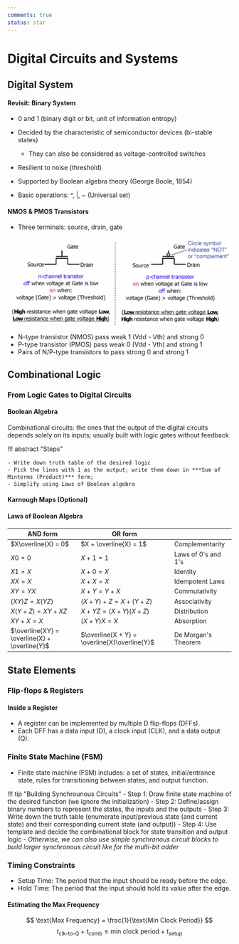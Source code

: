 ```yaml
---
comments: true
status: star
---
```


# Digital Circuits and Systems

## Digital System

#### Revisit: Binary System

- 0 and 1 (binary digit or bit, unit of information entropy)
- Decided by the characteristic of semiconductor devices (bi-stable states)

	- They can also be considered as voltage-controlled switches

- Resilient to noise (threshold)
- Supported by Boolean algebra theory (George Boole, 1854)
- Basic operations: ^, |, ~ (Universal set)

#### NMOS & PMOS Transistors

- Three terminals: source, drain, gate

![](img/npmos.png)

- N-type transistor (NMOS) pass weak 1 (Vdd - Vth) and strong 0
- P-type transistor (PMOS) pass weak 0 (Vdd - Vth) and strong 1
- Pairs of N/P-type transistors to pass strong 0 and strong 1

## Combinational Logic

### From Logic Gates to Digital Circuits

#### Boolean Algebra

Combinational circuits: the ones that the output of the digital circuits depends solely on its inputs; usually built with logic gates without feedback

!!! abstract "Steps"

	- Write down truth table of the desired logic
	- Pick the lines with 1 as the output; write them down in ***Sum of Minterms (Product)*** form;
	- Simplify using Laws of Boolean algebra

#### Karnough Maps (Optional)

#### Laws of Boolean Algebra

|AND form|OR form| |
|---|---|---|
|$X\overline{X} = 0$|$X + \overline{X} = 1$|Complementarity|
|$X0 = 0$|$X + 1 = 1$|Laws of 0's and 1's|
|$X1 = X$|$X + 0 = X$|Identity|
|$XX = X$|$X + X = X$|Idempotent Laws|
|$XY = YX$|$X + Y = Y + X$|Commutativity|
|$(XY)Z = X(YZ)$|$(X + Y) + Z = X + (Y + Z)$|Associativity|
|$X(Y + Z) = XY + XZ$|$X + YZ = (X + Y)(X + Z)$|Distribution|
|$XY + X = X$|$(X + Y)X = X$|Absorption|
|$\overline{XY} = \overline{X} + \overline{Y}$|$\overline{X + Y} = \overline{X}\overline{Y}$|De Morgan's Theorem|

## State Elements

### Flip-flops & Registers

#### Inside a Register

- A register can be implemented by multiple D flip-flops (DFFs).
- Each DFF has a data input (D), a clock input (CLK), and a data output (Q).

### Finite State Machine (FSM)

- Finite state machine (FSM) includes: a set of states, initial/entrance state, rules for transitioning between states, and output function.

!!! tip "Building Synchrounous Circuits"
	- Step 1: Draw finite state machine of the desired function (we ignore the initialization)
	- Step 2: Define/assign binary numbers to represent the states, the inputs and the outputs
	- Step 3: Write down the truth table (enumerate input/previous state (and current state) and their corresponding current state (and output))
	- Step 4: Use template and decide the combinational block for state transition and output logic
	- *Otherwise, we can also use simple synchronous circuit blocks to build larger synchronous circuit like for the multi-bit adder*

### Timing Constraints

- Setup Time: The period that the input should be ready before the edge.
- Hold Time: The period that the input should hold its value after the edge.

#### Estimating the Max Frequency

$$
\text{Max Frequency} = \frac{1}{\text{Min Clock Period}}
$$
$$
t_{\text{clk-to-Q}} + t_{\text{comb}} \leq \text{min clock period} + t_{\text{setup}}
$$